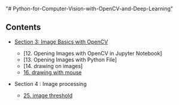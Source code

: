 "# Python-for-Computer-Vision-with-OpenCV-and-Deep-Learning" 
## Contents
- [Section 3: Image Basics with OpenCV](https://github.com/Hasanshovon/Python-for-Computer-Vision-with-OpenCV-and-Deep-Learning/tree/eae6cab4a9633fc3d4155e9dd14b8177ae1bba6f/3-%20Image%20basics%20with%20openCV)
  - [12. Opening Images with OpenCV in Jupyter Notebook]
  - [13. Opening Images with Python File]
  - [14. drawing on images]
  - [16. drawing with mouse](https://github.com/Hasanshovon/Python-for-Computer-Vision-with-OpenCV-and-Deep-Learning/tree/eae6cab4a9633fc3d4155e9dd14b8177ae1bba6f/3-%20Image%20basics%20with%20openCV/16-drawing%20with%20mouse)
  
- Section 4 : Image processing
  - [25. image threshold](https://github.com/Hasanshovon/Python-for-Computer-Vision-with-OpenCV-and-Deep-Learning/blob/03fdef970950a438cf0c00199fea840e161f6d1f/4-%20image%20processing/25-%20image%20thresholding.ipynb)
